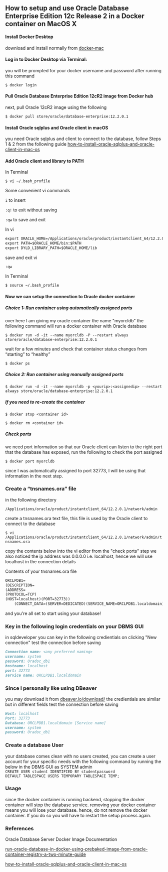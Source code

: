 ## How to setup and use Oracle Database Enterprise Edition 12c Release 2 in a Docker container on MacOS X

#### Install Docker Desktop 
download and install normally from [docker-mac](https://hub.docker.com/editions/community/docker-ce-desktop-mac)
#### Log in to Docker Desktop via Terminal:
you will be prompted for your docker username and password after running this command

`$ docker login`

#### Pull Oracle Database Enterprise Edition 12cR2 image from Docker hub
next, pull Oracle 12cR2 image using the following 

`$ docker pull store/oracle/database-enterprise:12.2.0.1`

#### Install Oracle sqlplus and Oracle client in macOS
you need Oracle sqlplus and client to connect to the database, follow Steps 1 & 2 from the following guide
[how-to-install-oracle-sqlplus-and-oracle-client-in-mac-os](https://tomeuwork.wordpress.com/2014/05/12/how-to-install-oracle-sqlplus-and-oracle-client-in-mac-os/)

#### Add Oracle client and library to PATH
In Terminal

`$ vi ~/.bash_profile`


Some convenient vi commands

`i` to insert

`:q!` to exit without saving

`:qw` to save and exit

In vi
```markdown
export ORACLE_HOME=/Applications/oracle/product/instantclient_64/12.2.0.1
export PATH=$ORACLE_HOME/bin:$PATH
export DYLD_LIBRARY_PATH=$ORACLE_HOME/lib
```
save and exit vi

`:qw`

In Terminal

`$ source ~/.bash_profile`

#### Now we can setup the connection to Oracle docker container
##### Choice 1: Run container using automatically assigned ports
over here I am giving my oracle container the name "myorcldb"
the following command will run a docker container with Oracle database

`$ docker run -d -it --name myorcldb -P --restart always store/oracle/database-enterprise:12.2.0.1`

wait for a few minutes and check that container status changes from “starting” to “healthy”

`$ docker ps`

##### Choice 2: Run container using manually assigned ports
`$ docker run -d -it --name myorcldb -p <yourip>:<assignedip> --restart always store/oracle/database-enterprise:12.2.0.1`

##### If you need to re-create the container
`$ docker stop <container id>`

`$ docker rm <container id>`

##### Check ports
we need port information so that our Oracle client can listen to the right port that the database has exposed,
run the following to check the port assigned

`$ docker port myorcldb`

since I was automatically assigned to port 32773, I will be using that information in the next step.

### Create a “tnsnames.ora” file 
in the following directory 

`/Applications/oracle/product/instantclient_64/12.2.0.1/network/admin` 

create a tnsnames.ora text file, this file is used by the Oracle client to connect to the database

`$ vi /Applications/oracle/product/instantclient_64/12.2.0.1/network/admin/tnsnames.ora`

copy the contents below into the vi editor
from the "check ports" step we also noticed the ip address was 0.0.0.0 i.e. localhost, hence we will use
localhost in the connection details

Contents of your tnsnames.ora file
```markdown
ORCLPDB1=
(DESCRIPTION=
(ADDRESS=
(PROTOCOL=TCP)
(HOST=localhost)(PORT=32773))
    (CONNECT_DATA=(SERVER=DEDICATED)(SERVICE_NAME=ORCLPDB1.localdomain)))
```

and you're all set to start using your database!

### Key in the following login credentials on your DBMS GUI
in sqldeveloper you can key in the following credientials on clicking "New connection"
test the connection before saving

```markdown
Connection name: <any preferred naming>
username: system
password: Oradoc_db1
hostname: localhost
port: 32773
service name: ORCLPDB1.localdomain
```

### Since I personally like using DBeaver
you may download it from [dbeaver.io/download/](https://dbeaver.io/download/)
the credientials are similar but in different fields
test the connection before saving

```markdown
Host: localhost
Port: 32773
Database: ORCLPDB1.localdomain [Service name]
username: system
password: Oradoc_db1
```

### Create a database User 
your database comes clean with no users created, you can create a user account for your specific needs
with the following command by running the below in the DBMS GUI as SYSTEM admin
`CREATE USER student IDENTIFIED BY studentpassword DEFAULT TABLESPACE USERS TEMPORARY TABLESPACE TEMP;`

### Usage
since the docker container is running backend, stopping the docker container will stop the database service.
removing your docker container means you will lose your database.
hence, do not remove the docker container. If you do so you will have to restart the setup process again.

### References
Oracle Database Server Docker Image Documentation

[run-oracle-database-in-docker-using-prebaked-image-from-oracle-container-registry-a-two-minute-guide](https://technology.amis.nl/2017/11/18/run-oracle-database-in-docker-using-prebaked-image-from-oracle-container-registry-a-two-minute-guide/)

[how-to-install-oracle-sqlplus-and-oracle-client-in-mac-os](https://tomeuwork.wordpress.com/2014/05/12/how-to-install-oracle-sqlplus-and-oracle-client-in-mac-os/)

